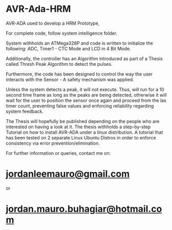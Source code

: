 
# AVR-Ada-HRM
AVR-ADA used to develop a HRM Prototype,

For complete code, follow system intelligence folder.

System withholds an ATMega328P and code is written to initialize the following: ADC, Timer1 - CTC Mode and LCD in 4 Bit Mode.

Additionally, the controller has an Algorithm introduced as part of a Thesis called Thresh Peak Algorithm to detect the pulses.

Furthermore, the code has been designed to control the way the user interacts with the Sensor - A safety mechanism was applied.

Unless the system detects a peak, it will not execute. Thus, will run for a 10 second time frame as long as the peaks are being detected, otherwise it will wait for the user to position the sensor once again and proceed from the las timer count, preventing false values and enforcing reliability regarding system feedback. 

The Thesis will hopefully be published depending on the people who are interested on having a look at it. The thesis withholds a step-by-step Tutorial on how to install AVR-ADA under a linux distribution. A tutorial that has been tested on 2 separate Linux Ubuntu Distros in order to enforce consistency via error prevention/elimination. 

For further information or queries, contact me on:
# jordanleemauro@gmail.com
or
# jordan.mauro.buhagiar@hotmail.com
